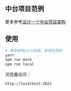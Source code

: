 ## 中台项目范例
更多参考[设计一个中台项目架构](https://yewills.github.io/2022/01/13/Infrastructure/)

## 使用

```s
# 推荐使用yarn安装，容错比较好
yarn
npm run mock
npm run local
```

浏览器访问：
```
http://localhost:2022
```


